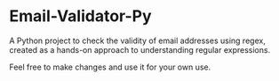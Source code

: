 # Email-Validator-Py
A Python project to check the validity of email addresses using regex, created as a hands-on approach to understanding regular expressions.

Feel free to make changes and use it for your own use. 
